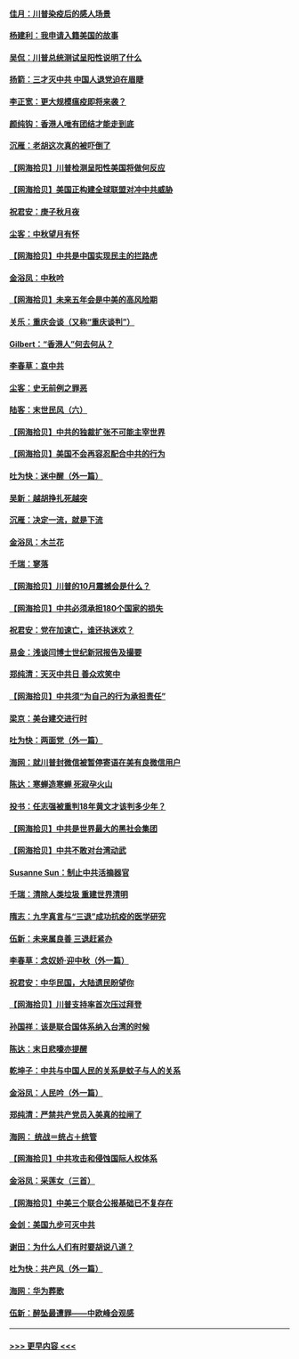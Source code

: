 #### [佳月：川普染疫后的感人场景](../pages/nsc993/n12456994.md?t=10071151) 
#### [杨建利：我申请入籍美国的故事](../pages/nsc993/n12455635.md?t=10071151) 
#### [吴侃：川普总统测试呈阳性说明了什么](../pages/nsc993/n12451869.md?t=10071151) 
#### [扬箭：三才灭中共 中国人退党迫在眉睫](../pages/nsc993/n12451842.md?t=10071151) 
#### [李正宽：更大规模瘟疫即将来袭？](../pages/nsc993/n12451455.md?t=10071151) 
#### [颜纯钩：香港人唯有团结才能走到底](../pages/nsc993/n12450870.md?t=10071151) 
#### [沉雁：老胡这次真的被吓倒了](../pages/nsc993/n12449796.md?t=10071151) 
#### [【网海拾贝】川普检测呈阳性美国将做何反应](../pages/nsc993/n12449042.md?t=10071151) 
#### [【网海拾贝】美国正构建全球联盟对冲中共威胁](../pages/nsc993/n12446580.md?t=10071151) 
#### [祝君安：庚子秋月夜](../pages/nsc993/n12445870.md?t=10071151) 
#### [尘客：中秋望月有怀](../pages/nsc993/n12444632.md?t=10071151) 
#### [【网海拾贝】中共是中国实现民主的拦路虎](../pages/nsc993/n12443573.md?t=10071151) 
#### [金浴凤：中秋吟](../pages/nsc993/n12441773.md?t=10071151) 
#### [【网海拾贝】未来五年会是中美的高风险期](../pages/nsc993/n12440760.md?t=10071151) 
#### [关乐：重庆会谈（又称“重庆谈判”）](../pages/nsc993/n12437525.md?t=10071151) 
#### [Gilbert：“香港人”何去何从？](../pages/nsc993/n12435894.md?t=10071151) 
#### [李春草：哀中共](../pages/nsc993/n12435874.md?t=10071151) 
#### [尘客：史无前例之罪恶](../pages/nsc993/n12435762.md?t=10071151) 
#### [陆客：末世民风（六）](../pages/nsc993/n12435354.md?t=10071151) 
#### [【网海拾贝】中共的独裁扩张不可能主宰世界](../pages/nsc993/n12435151.md?t=10071151) 
#### [【网海拾贝】美国不会再容忍配合中共的行为](../pages/nsc993/n12433808.md?t=10071151) 
#### [吐为快：迷中醒（外一篇）](../pages/nsc993/n12433585.md?t=10071151) 
#### [吴新：越胡挣扎死越突](../pages/nsc993/n12433562.md?t=10071151) 
#### [沉雁：决定一流，就是下流](../pages/nsc993/n12432128.md?t=10071151) 
#### [金浴凤：木兰花](../pages/nsc993/n12432124.md?t=10071151) 
#### [千瑞：寥落](../pages/nsc993/n12432071.md?t=10071151) 
#### [【网海拾贝】川普的10月震撼会是什么？](../pages/nsc993/n12431624.md?t=10071151) 
#### [【网海拾贝】中共必须承担180个国家的损失](../pages/nsc993/n12428893.md?t=10071151) 
#### [祝君安：党在加速亡，谁还执迷欢？](../pages/nsc993/n12428652.md?t=10071151) 
#### [易金：浅谈闫博士世纪新冠报告及撮要](../pages/nsc993/n12426822.md?t=10071151) 
#### [郑纯清：天灭中共日 善众欢笑中](../pages/nsc993/n12426784.md?t=10071151) 
#### [【网海拾贝】中共须“为自己的行为承担责任”](../pages/nsc993/n12426067.md?t=10071151) 
#### [梁京：美台建交进行时](../pages/nsc993/n12424066.md?t=10071151) 
#### [吐为快：两面党（外一篇）](../pages/nsc993/n12424043.md?t=10071151) 
#### [海网：就川普封微信被暂停寄语在美有良微信用户](../pages/nsc993/n12424021.md?t=10071151) 
#### [陈达：寒蝉造寒蝉 死寂孕火山](../pages/nsc993/n12423958.md?t=10071151) 
#### [投书：任志强被重判18年黄文才该判多少年？](../pages/nsc993/n12423672.md?t=10071151) 
#### [【网海拾贝】中共是世界最大的黑社会集团](../pages/nsc993/n12423543.md?t=10071151) 
#### [【网海拾贝】中共不敢对台湾动武](../pages/nsc993/n12421418.md?t=10071151) 
#### [Susanne Sun：制止中共活摘器官](../pages/nsc993/n12419654.md?t=10071151) 
#### [千瑞：清除人类垃圾 重建世界清明](../pages/nsc993/n12419414.md?t=10071151) 
#### [隋志：九字真言与“三退”成功抗疫的医学研究](../pages/nsc993/n12419248.md?t=10071151) 
#### [伍新：未来属良善 三退赶紧办](../pages/nsc993/n12418496.md?t=10071151) 
#### [李春草：念奴娇·迎中秋（外一篇）](../pages/nsc993/n12418465.md?t=10071151) 
#### [祝君安：中华民国，大陆遗民盼望你](../pages/nsc993/n12418089.md?t=10071151) 
#### [【网海拾贝】川普支持率首次压过拜登](../pages/nsc993/n12418050.md?t=10071151) 
#### [孙国祥：该是联合国体系纳入台湾的时候](../pages/nsc993/n12417369.md?t=10071151) 
#### [陈达：末日悲嚎亦提醒](../pages/nsc993/n12416736.md?t=10071151) 
#### [乾坤子：中共与中国人民的关系是蚊子与人的关系](../pages/nsc993/n12416632.md?t=10071151) 
#### [金浴凤：人民吟（外一篇）](../pages/nsc993/n12416567.md?t=10071151) 
#### [郑纯清：严禁共产党员入美真的拉闸了](../pages/nsc993/n12416550.md?t=10071151) 
#### [海网： 统战＝统占＋统管](../pages/nsc993/n12416404.md?t=10071151) 
#### [【网海拾贝】中共攻击和侵蚀国际人权体系](../pages/nsc993/n12416250.md?t=10071151) 
#### [金浴凤：采莲女（三首）](../pages/nsc993/n12415517.md?t=10071151) 
#### [【网海拾贝】中美三个联合公报基础已不复存在](../pages/nsc993/n12415054.md?t=10071151) 
#### [金剑：美国九步可灭中共](../pages/nsc993/n12413183.md?t=10071151) 
#### [谢田：为什么人们有时要胡说八道？](../pages/nsc993/n12411861.md?t=10071151) 
#### [吐为快：共产风（外一篇）](../pages/nsc993/n12411761.md?t=10071151) 
#### [海网：华为葬歌](../pages/nsc993/n12410381.md?t=10071151) 
#### [伍新：醉坠最遭罪——中欧峰会观感](../pages/nsc993/n12410364.md?t=10071151) 

----
#### [ >>> 更早内容 <<< ](../indexes/nsc993-earlier.md)
